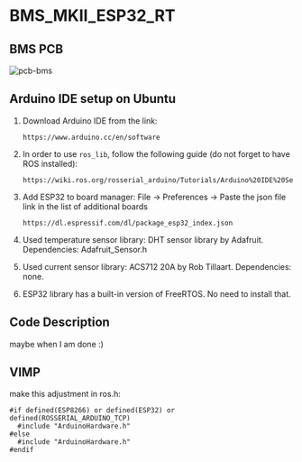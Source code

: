 # BMS_MKII_ESP32_RT

## BMS PCB

![pcb-bms](https://github.com/user-attachments/assets/e011698f-0247-4107-9879-8145a71b3c26)

## Arduino IDE setup on Ubuntu

1. Download Arduino IDE from the link:
   ```
   https://www.arduino.cc/en/software
   ```

1. In order to use `ros_lib`, follow the following guide (do not forget to have ROS installed):
   ```
   https://wiki.ros.org/rosserial_arduino/Tutorials/Arduino%20IDE%20Setup
   ``` 

1. Add ESP32 to board manager: File -> Preferences -> Paste the json file link in the list of additional boards
   ```
   https://dl.espressif.com/dl/package_esp32_index.json
   ```

1. Used temperature sensor library: DHT sensor library by Adafruit. Dependencies: Adafruit_Sensor.h

1. Used current sensor library: ACS712 20A by Rob Tillaart. Dependencies: none.

1. ESP32 library has a built-in version of FreeRTOS. No need to install that.

## Code Description

maybe when I am done :)

## VIMP
make this adjustment in ros.h:

```
#if defined(ESP8266) or defined(ESP32) or defined(ROSSERIAL_ARDUINO_TCP)
  #include "ArduinoHardware.h"
#else
  #include "ArduinoHardware.h"
#endif
```
